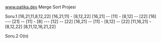 www.patika.dev
Merge Sort Projesi


Soru.1
                [16,21,11,8,12,22]
              [16,21,11] - [8,12,22]
         [16,21] -- [11] - [8,12] -- [22]
   [16] --- [21] -- [11] - [8] --- [12] -- [22]
         [16,21] -- [11] - [8,12] -- [22]
              [11,16,21] - [8,12,22]
                [8,11,12,16,21,22]
            
Soru.2
O(n)
